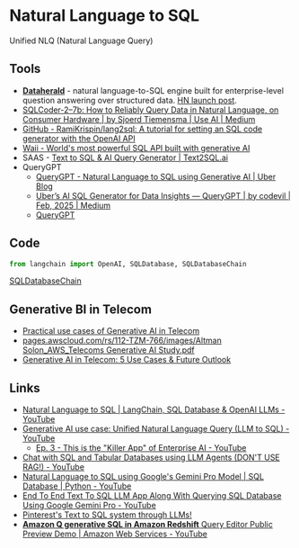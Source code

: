 # Natural Language to SQL

Unified NLQ (Natural Language Query)

## Tools

- [**Dataherald**](https://github.com/Dataherald/dataherald) - natural language-to-SQL engine built for enterprise-level question answering over structured data. [HN launch post](https://news.ycombinator.com/item?id=37240363).
- [SQLCoder-2–7b: How to Reliably Query Data in Natural Language, on Consumer Hardware | by Sjoerd Tiemensma | Use AI | Medium](https://medium.com/use-ai/sqlcoder-2-7b-how-to-reliably-query-data-in-natural-language-on-consumer-hardware-cb352a3cf3ab)
- [GitHub - RamiKrispin/lang2sql: A tutorial for setting an SQL code generator with the OpenAI API](https://github.com/RamiKrispin/lang2sql)
- [Waii - World's most powerful SQL API built with generative AI](https://www.waii.ai/)
- SAAS - [Text to SQL & AI Query Generator \| Text2SQL.ai](https://www.text2sql.ai/)
- QueryGPT
	- [QueryGPT - Natural Language to SQL using Generative AI \| Uber Blog](https://www.uber.com/en-IN/blog/query-gpt/)
	- [Uber’s AI SQL Generator for Data Insights — QueryGPT \| by codevil \| Feb, 2025 \| Medium](https://medium.com/@bilosantonela1996/ubers-ai-sql-generator-for-data-insights-querygpt-090a82bd42a7)
	- [QueryGPT](https://querygpt.xyz/)

## Code

```python
from langchain import OpenAI, SQLDatabase, SQLDatabaseChain
```

[SQLDatabaseChain](https://h3manth.com/notes/SQLDatabaseChain/)

## Generative BI in Telecom

- [Practical use cases of Generative AI in Telecom](https://www.linkedin.com/pulse/practical-use-cases-generative-ai-telecom-n-ix-6s2gf/)
- [pages.awscloud.com/rs/112-TZM-766/images/Altman Solon\_AWS\_Telecoms Generative AI Study.pdf](https://pages.awscloud.com/rs/112-TZM-766/images/Altman%20Solon_AWS_Telecoms%20Generative%20AI%20Study.pdf)
- [Generative AI in Telecom: 5 Use Cases & Future Outlook](https://binmile.com/blog/generative-ai-in-telecom-industry/)

## Links

- [Natural Language to SQL | LangChain, SQL Database & OpenAI LLMs - YouTube](https://www.youtube.com/watch?v=w-eTS8YlbZ4)
- [Generative AI use case: Unified Natural Language Query (LLM to SQL) - YouTube](https://www.youtube.com/playlist?list=PL-pTHQz4RcBbJbifxCcJp6pJocNj1Dmfp)
    - [Ep. 3 - This is the "Killer App" of Enterprise AI - YouTube](https://www.youtube.com/watch?v=zuLxXDdEVEE)
- [Chat with SQL and Tabular Databases using LLM Agents (DON'T USE RAG!) - YouTube](https://www.youtube.com/watch?v=ZtltjSjFPDg)
- [Natural Language to SQL using Google's Gemini Pro Model | SQL Database | Python - YouTube](https://www.youtube.com/watch?v=NUbYDCqojew)
- [End To End Text To SQL LLM App Along With Querying SQL Database Using Google Gemini Pro - YouTube](https://www.youtube.com/watch?v=wFdFLWc-W4k)
- [Pinterest's Text to SQL system through LLMs!](https://mlops.substack.com/p/pinterests-text-to-sql-system-through)
- [**Amazon Q generative SQL in Amazon Redshift** Query Editor Public Preview Demo | Amazon Web Services - YouTube](https://www.youtube.com/watch?v=4N9IplToB-w)
